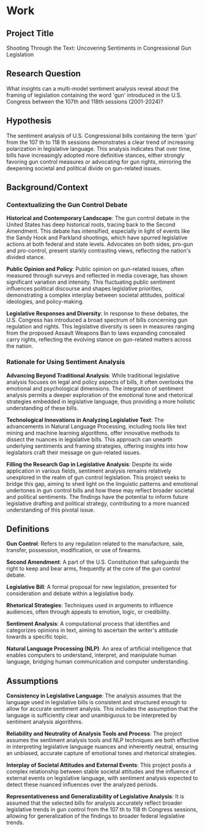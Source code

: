 # Work

## Project Title

Shooting Through the Text: Uncovering Sentiments in Congressional Gun Legislation

## Research Question

What insights can a multi-model sentiment analysis reveal about the framing of legislation containing the word 'gun' introduced in the U.S. Congress between the 107th and 118th sessions (2001-2024)?

## Hypothesis

The sentiment analysis of U.S. Congressional bills containing the term 'gun' from the 107 th to 118 th sessions demonstrates a clear trend of increasing polarization in legislative language. This analysis indicates that over time, bills have increasingly adopted more definitive stances, either strongly favoring gun control measures or advocating for gun rights, mirroring the deepening societal and political divide on gun-related issues.

## Background/Context

### Contextualizing the Gun Control Debate

**Historical and Contemporary Landscape**: The gun control debate in the United States has deep historical roots, tracing back to the Second Amendment. This debate has intensified, especially in light of events like the Sandy Hook and Parkland shootings, which have spurred legislative actions at both federal and state levels. Advocates on both sides, pro-gun and pro-control, present starkly contrasting views, reflecting the nation's divided stance.

**Public Opinion and Policy**: Public opinion on gun-related issues, often measured through surveys and reflected in media coverage, has shown significant variation and intensity. This fluctuating public sentiment influences political discourse and shapes legislative priorities, demonstrating a complex interplay between societal attitudes, political ideologies, and policy-making.

**Legislative Responses and Diversity**: In response to these debates, the U.S. Congress has introduced a broad spectrum of bills concerning gun regulation and rights. This legislative diversity is seen in measures ranging from the proposed Assault Weapons Ban to laws expanding concealed carry rights, reflecting the evolving stance on gun-related matters across the nation.

### Rationale for Using Sentiment Analysis

**Advancing Beyond Traditional Analysis**: While traditional legislative analysis focuses on legal and policy aspects of bills, it often overlooks the emotional and psychological dimensions. The integration of sentiment analysis permits a deeper exploration of the emotional tone and rhetorical strategies embedded in legislative language, thus providing a more holistic understanding of these bills.

**Technological Innovations in Analyzing Legislative Text**: The advancements in Natural Language Processing, including tools like text mining and machine learning algorithms, offer innovative methods to dissect the nuances in legislative bills. This approach can unearth underlying sentiments and framing strategies, offering insights into how legislators craft their message on gun-related issues.

**Filling the Research Gap in Legislative Analysis**: Despite its wide application in various fields, sentiment analysis remains relatively unexplored in the realm of gun control legislation. This project seeks to bridge this gap, aiming to shed light on the linguistic patterns and emotional undertones in gun control bills and how these may reflect broader societal and political sentiments. The findings have the potential to inform future legislative drafting and political strategy, contributing to a more nuanced understanding of this pivotal issue.

## Definitions

**Gun Control**: Refers to any regulation related to the manufacture, sale, transfer, possession, modification, or use of firearms.

**Second Amendment**: A part of the U.S. Constitution that safeguards the right to keep and bear arms, frequently at the core of the gun control debate.

**Legislative Bill**: A formal proposal for new legislation, presented for consideration and debate within a legislative body.

**Rhetorical Strategies**: Techniques used in arguments to influence audiences, often through appeals to emotion, logic, or credibility.

**Sentiment Analysis**: A computational process that identifies and categorizes opinions in text, aiming to ascertain the writer's attitude towards a specific topic.

**Natural Language Processing (NLP)**: An area of artificial intelligence that enables computers to understand, interpret, and manipulate human language, bridging human communication and computer understanding.

## Assumptions

**Consistency in Legislative Language**: The analysis assumes that the language used in legislative bills is consistent and structured enough to allow for accurate sentiment analysis. This includes the assumption that the language is sufficiently clear and unambiguous to be interpreted by sentiment analysis algorithms.

**Reliability and Neutrality of Analysis Tools and Process**: The project assumes the sentiment analysis tools and NLP techniques are both effective in interpreting legislative language nuances and inherently neutral, ensuring an unbiased, accurate capture of emotional tones and rhetorical strategies.

**Interplay of Societal Attitudes and External Events**: This project posits a complex relationship between stable societal attitudes and the influence of external events on legislative language, with sentiment analysis expected to detect these nuanced influences over the analyzed periods.

**Representativeness and Generalizability of Legislative Analysis**: It is assumed that the selected bills for analysis accurately reflect broader legislative trends in gun control from the 107 th to 118 th Congress sessions, allowing for generalization of the findings to broader federal legislative trends.
